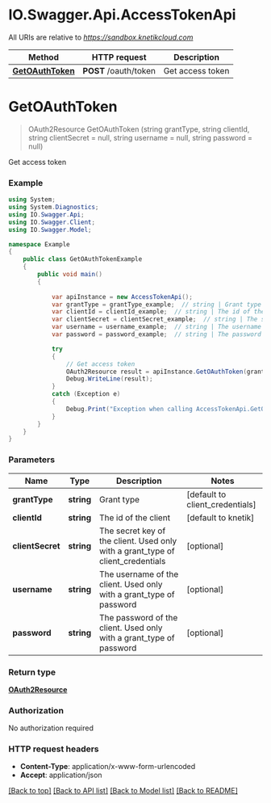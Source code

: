 # IO.Swagger.Api.AccessTokenApi

All URIs are relative to *https://sandbox.knetikcloud.com*

Method | HTTP request | Description
------------- | ------------- | -------------
[**GetOAuthToken**](AccessTokenApi.md#getoauthtoken) | **POST** /oauth/token | Get access token


<a name="getoauthtoken"></a>
# **GetOAuthToken**
> OAuth2Resource GetOAuthToken (string grantType, string clientId, string clientSecret = null, string username = null, string password = null)

Get access token

### Example
```csharp
using System;
using System.Diagnostics;
using IO.Swagger.Api;
using IO.Swagger.Client;
using IO.Swagger.Model;

namespace Example
{
    public class GetOAuthTokenExample
    {
        public void main()
        {
            
            var apiInstance = new AccessTokenApi();
            var grantType = grantType_example;  // string | Grant type (default to client_credentials)
            var clientId = clientId_example;  // string | The id of the client (default to knetik)
            var clientSecret = clientSecret_example;  // string | The secret key of the client.  Used only with a grant_type of client_credentials (optional) 
            var username = username_example;  // string | The username of the client.  Used only with a grant_type of password (optional) 
            var password = password_example;  // string | The password of the client.  Used only with a grant_type of password (optional) 

            try
            {
                // Get access token
                OAuth2Resource result = apiInstance.GetOAuthToken(grantType, clientId, clientSecret, username, password);
                Debug.WriteLine(result);
            }
            catch (Exception e)
            {
                Debug.Print("Exception when calling AccessTokenApi.GetOAuthToken: " + e.Message );
            }
        }
    }
}
```

### Parameters

Name | Type | Description  | Notes
------------- | ------------- | ------------- | -------------
 **grantType** | **string**| Grant type | [default to client_credentials]
 **clientId** | **string**| The id of the client | [default to knetik]
 **clientSecret** | **string**| The secret key of the client.  Used only with a grant_type of client_credentials | [optional] 
 **username** | **string**| The username of the client.  Used only with a grant_type of password | [optional] 
 **password** | **string**| The password of the client.  Used only with a grant_type of password | [optional] 

### Return type

[**OAuth2Resource**](OAuth2Resource.md)

### Authorization

No authorization required

### HTTP request headers

 - **Content-Type**: application/x-www-form-urlencoded
 - **Accept**: application/json

[[Back to top]](#) [[Back to API list]](../README.md#documentation-for-api-endpoints) [[Back to Model list]](../README.md#documentation-for-models) [[Back to README]](../README.md)

